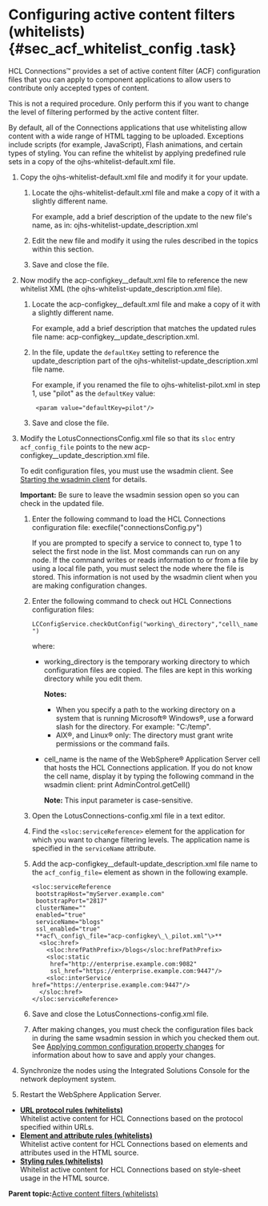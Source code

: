 # Configuring active content filters \(whitelists\) {#sec_acf_whitelist_config .task}

HCL Connections™ provides a set of active content filter \(ACF\) configuration files that you can apply to component applications to allow users to contribute only accepted types of content.

This is not a required procedure. Only perform this if you want to change the level of filtering performed by the active content filter.

By default, all of the Connections applications that use whitelisting allow content with a wide range of HTML tagging to be uploaded. Exceptions include scripts \(for example, JavaScript\), Flash animations, and certain types of styling. You can refine the whitelist by applying predefined rule sets in a copy of the ojhs-whitelist-default.xml file.

1.  Copy the ojhs-whitelist-default.xml file and modify it for your update.

    1.  Locate the ojhs-whitelist-default.xml file and make a copy of it with a slightly different name.

        For example, add a brief description of the update to the new file's name, as in: ojhs-whitelist-update\_description.xml

    2.  Edit the new file and modify it using the rules described in the topics within this section.

    3.  Save and close the file.

2.  Now modify the acp-configkey\_\_default.xml file to reference the new whitelist XML \(the ojhs-whitelist-update\_description.xml file\).

    1.  Locate the acp-configkey\_\_default.xml file and make a copy of it with a slightly different name.

        For example, add a brief description that matches the updated rules file name: acp-configkey\_\_update\_description.xml.

    2.  In the file, update the `defaultKey` setting to reference the update\_description part of the ojhs-whitelist-update\_description.xml file name.

        For example, if you renamed the file to ojhs-whitelist-pilot.xml in step 1, use "pilot" as the `defaultKey` value:

        ```
         <param value="defaultKey=pilot"/>
        ```

    3.  Save and close the file.

3.  Modify the LotusConnectionsConfig.xml file so that its `sloc` entry `acf_config_file` points to the new acp-configkey\_\_update\_description.xml file.

    To edit configuration files, you must use the wsadmin client. See [Starting the wsadmin client](../admin/t_admin_wsadmin_starting.md) for details.

    **Important:** Be sure to leave the wsadmin session open so you can check in the updated file.

    1.  Enter the following command to load the HCL Connections configuration file: execfile\("connectionsConfig.py"\)

        If you are prompted to specify a service to connect to, type 1 to select the first node in the list. Most commands can run on any node. If the command writes or reads information to or from a file by using a local file path, you must select the node where the file is stored. This information is not used by the wsadmin client when you are making configuration changes.

    2.  Enter the following command to check out HCL Connections configuration files:

        `LCConfigService.checkOutConfig("working\_directory","cell\_name")`

        where:

        -   working\_directory is the temporary working directory to which configuration files are copied. The files are kept in this working directory while you edit them.

            **Notes:**

            -   When you specify a path to the working directory on a system that is running Microsoft® Windows®, use a forward slash for the directory. For example: "C:/temp".
            -   AIX®, and Linux® only: The directory must grant write permissions or the command fails.
        -   cell\_name is the name of the WebSphere® Application Server cell that hosts the HCL Connections application. If you do not know the cell name, display it by typing the following command in the wsadmin client: print AdminControl.getCell\(\)

            **Note:** This input parameter is case-sensitive.

    3.  Open the LotusConnections-config.xml file in a text editor.

    4.  Find the `<sloc:serviceReference>` element for the application for which you want to change filtering levels. The application name is specified in the `serviceName` attribute.

    5.  Add the acp-configkey\_\_default-update\_description.xml file name to the `acf_config_file=` element as shown in the following example.

        ```
        <sloc:serviceReference 
         bootstrapHost="myServer.example.com" 
         bootstrapPort="2817" 
         clusterName="" 
         enabled="true" 
         serviceName="blogs" 
         ssl_enabled="true" 
         **acf\_config\_file="acp-configkey\_\_pilot.xml"\>**
          <sloc:href>
            <sloc:hrefPathPrefix>/blogs</sloc:hrefPathPrefix>
            <sloc:static 
             href="http://enterprise.example.com:9082" 
             ssl_href="https://enterprise.example.com:9447"/>
            <sloc:interService href="https://enterprise.example.com:9447"/>
          </sloc:href>
        </sloc:serviceReference>
        ```

    6.  Save and close the LotusConnections-config.xml file.

    7.  After making changes, you must check the configuration files back in during the same wsadmin session in which you checked them out. See [Applying common configuration property changes](../admin/t_admin_common_save_changes.md) for information about how to save and apply your changes.

4.  Synchronize the nodes using the Integrated Solutions Console for the network deployment system.

5.  Restart the WebSphere Application Server.


-   **[URL protocol rules \(whitelists\)](../secure/sec_acf_whitelist_url.md)**  
Whitelist active content for HCL Connections based on the protocol specified within URLs.
-   **[Element and attribute rules \(whitelists\)](../secure/sec_acf_whitelist_element.md)**  
Whitelist active content for HCL Connections based on elements and attributes used in the HTML source.
-   **[Styling rules \(whitelists\)](../secure/sec_acf_whitelist_styling.md)**  
Whitelist active content for HCL Connections based on style-sheet usage in the HTML source.

**Parent topic:**[Active content filters \(whitelists\)](../secure/sec_acf_whitelist_intro.md)

